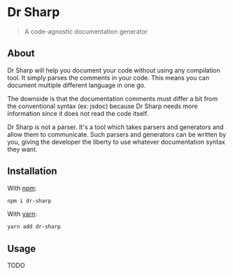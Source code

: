 # Dr Sharp

> A code-agnostic documentation generator

## About

Dr Sharp will help you document your code without using any compilation tool.
It simply parses the comments in your code. This means you can document multiple
different language in one go.

The downside is that the documentation comments must differ a bit from the
conventional syntax (ex: jsdoc) because Dr Sharp needs more information since
it does not read the code itself.

Dr Sharp is not a parser. It's a tool which takes parsers and generators and
allow them to communicate. Such parsers and generators can be written by you,
giving the developer the liberty to use whatever documentation syntax they want.

## Installation

With [npm](https://npmjs.org/):

```bash
npm i dr-sharp
```

With [yarn](https://yarnpkg.com/):

```bash
yarn add dr-sharp
```

## Usage

TODO
